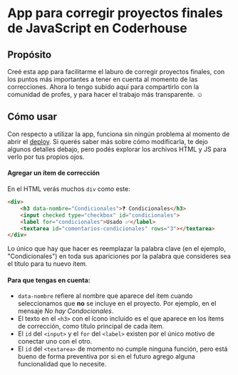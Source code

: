 # App para corregir proyectos finales de JavaScript en Coderhouse


## Propósito

Creé esta app para facilitarme el laburo de corregir proyectos finales, con los puntos más importantes a tener en cuenta al momento de las correcciones. Ahora lo tengo subido aquí para compartirlo con la comunidad de profes, y para hacer el trabajo más transparente. ☺️
## Cómo usar

Con respecto a utilizar la app, funciona sin ningún problema al momento de abrir el [deploy](https://carpicoder.github.io/app-corregir-javascript). Si querés saber más sobre cómo modificarla, te dejo algunos detalles debajo, pero podés explorar los archivos HTML y JS para verlo por tus propios ojos.

#### Agregar un ítem de corrección
En el HTML verás muchos `div` como este:
```html
<div>
    <h3 data-nombre="Condicionales">❓ Condicionales</h3>
    <input checked type="checkbox" id="condicionales">
    <label for="condicionales">Usado ✅</label>
    <textarea id="comentarios-condicionales" rows="3"></textarea>
</div>
```
Lo único que hay que hacer es reemplazar la palabra clave (en el ejemplo, "Condicionales") en toda sus apariciones por la palabra que consideres sea el título para tu nuevo ítem.

#### Para que tengas en cuenta:
- `data-nombre` refiere al nombre que aparece del ítem cuando seleccionamos que **no** se incluye en el proyecto. Por ejemplo, en el mensaje *No hay Condocionales*.
- El texto en el `<h3>` con el ícono incluido es el que aparece en los ítems de corrección, como título principal de cada ítem.
- El `id` del `<input>` y el `for` del `<label>` existen por el único motivo de conectar uno con el otro.
- El `id` del `<textarea>` de momento no cumple ninguna función, pero está bueno de forma preventiva por si en el futuro agrego alguna funcionalidad que lo necesite.
